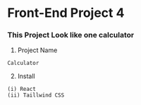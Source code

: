 # Front-End Project 4

### This Project Look like one calculator

1. Project Name 
```
Calculator

```
2. Install 
```
(i) React
(ii) Taillwind CSS

```
